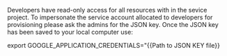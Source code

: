 Developers have read-only access for all resources with in the sevice project. 
To impersonate the service account allocated to developers for provisioning please ask the admins for the JSON key.
Once the JSON key has been saved to your local computer use:

export GOOGLE_APPLICATION_CREDENTIALS="{{Path to JSON KEY file}}
